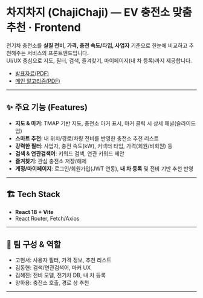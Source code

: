 # 차지차지 (ChajiChaji) — EV 충전소 맞춤 추천 · Frontend

전기차 충전소를 **실질 전비, 가격, 충전 속도/타입, 사업자** 기준으로 한눈에 비교하고 추천해주는 서비스의 프론트엔드입니다.  
UI/UX 중심으로 지도, 필터, 검색, 즐겨찾기, 마이페이지(내 차 등록)까지 제공합니다.

- [발표자료(PDF)](./ProjectChaji.pdf)
- [메인 알고리즘(PDF)](./메인-알고리즘.pdf)
---

## ✨ 주요 기능 (Features)
- **지도 & 마커**: TMAP 기반 지도, 충전소 마커 표시, 마커 클릭 시 상세 패널(슬라이드 업)
- **스마트 추천**: 내 위치/경로/차량 전비를 반영한 충전소 추천 리스트
- **강력한 필터**: 사업자, 충전 속도(kW), 커넥터 타입, 가격(회원/비회원) 등
- **검색 & 연관검색어**: 키워드 검색, 연관 키워드 제안
- **즐겨찾기**: 관심 충전소 저장/해제
- **계정/마이페이지**: 로그인/회원가입(JWT 연동), **내 차 등록** 및 전비 기반 추천 반영

---

## 🏗️ Tech Stack
- **React 18 + Vite**
- React Router, Fetch/Axios

---

## 👥 팀 구성 & 역할
- 고현서: 사용자 필터, 가격 정보, 추천 리스트
- 김동현: 검색/연관검색어, 마커 UX
- 김혜진: 전비 모델, 전기차 DB, 내 차 등록
- 양하용: 충전소 호출, 경로 상 추천

---

